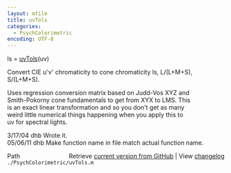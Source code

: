 ```yaml
---
layout: mfile
title: uvTols
categories:
  - PsychColorimetric
encoding: UTF-8
---
```


ls = [uvTols](/docs/uvTols)(uv)  

Convert CIE u'v' chromaticity to cone chromaticity ls, L/(L+M+S), S/(L+M+S).  

Uses regression conversion matrix based on Judd-Vos XYZ and  
Smith-Pokorny cone fundamentals to get from XYX to LMS.  This  
is an exact linear transformation and so you don't get as many  
weird little numerical things happening when you apply this to  
uv for spectral lights.  

3/17/04  dhb        Wrote it.  
05/06/11 dhb      Make function name in file match actual function name.  


<div class="code_header" style="text-align:right;">
  <span style="float:left;">Path&nbsp;&nbsp;</span> <span class="counter">Retrieve <a href=
  "https://raw.github.com/Psychtoolbox-3/Psychtoolbox-3/beta/./PsychColorimetric/uvTols.m">current version from GitHub</a> | View <a href=
  "https://github.com/Psychtoolbox-3/Psychtoolbox-3/commits/beta/./PsychColorimetric/uvTols.m">changelog</a></span>
</div>
<div class="code">
  <code>./PsychColorimetric/uvTols.m</code>
</div>
